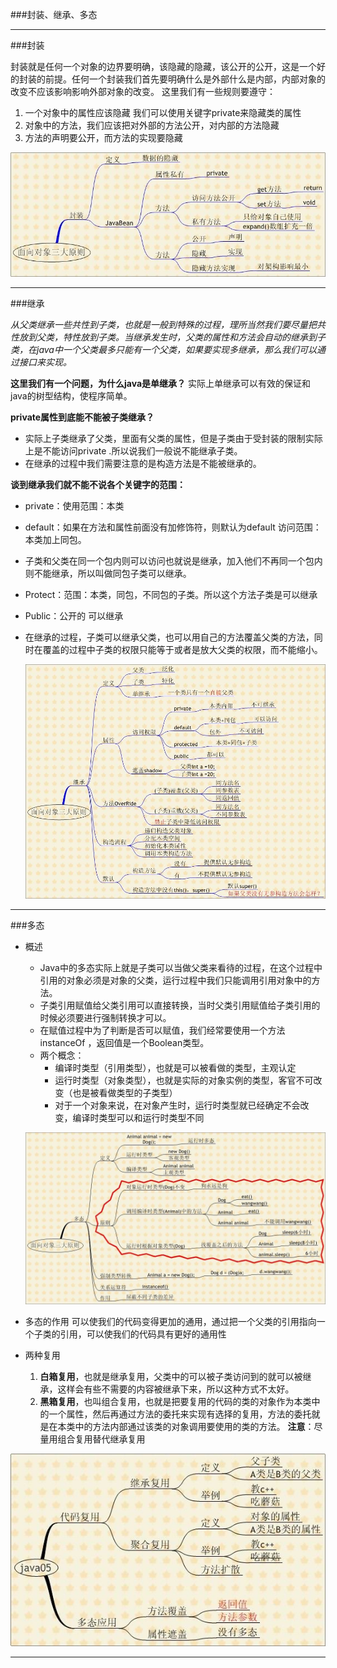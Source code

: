 ###封装、继承、多态

***
###封装

封装就是任何一个对象的边界要明确，该隐藏的隐藏，该公开的公开，这是一个好的封装的前提。任何一个封装我们首先要明确什么是外部什么是内部，内部对象的改变不应该影响影响外部对象的改变。
这里我们有一些规则要遵守：

1. 一个对象中的属性应该隐藏
	我们可以使用关键字private来隐藏类的属性
2. 对象中的方法，我们应该把对外部的方法公开，对内部的方法隐藏
3. 方法的声明要公开，而方法的实现要隐藏

![01](/corejava/chapter4/01.jpg)

***

###继承

*从父类继承一些共性到子类，也就是一般到特殊的过程，理所当然我们要尽量把共性放到父类，特性放到子类。当继承发生时，父类的属性和方法会自动的继承到子类，在java中一个父类最多只能有一个父类，如果要实现多继承，那么我们可以通过接口来实现。*

**这里我们有一个问题，为什么java是单继承？**
实际上单继承可以有效的保证和java的树型结构，使程序简单。

**private属性到底能不能被子类继承？**

+ 实际上子类继承了父类，里面有父类的属性，但是子类由于受封装的限制实际上是不能访问private .所以说我们一般说不能继承子类。
+ 在继承的过程中我们需要注意的是构造方法是不能被继承的。

**谈到继承我们就不能不说各个关键字的范围：**

+ private：使用范围：本类
+ default：如果在方法和属性前面没有加修饰符，则默认为default  访问范围：  本类加上同包。
+ 子类和父类在同一个包内则可以访问也就说是继承，加入他们不再同一个包内则不能继承，所以叫做同包子类可以继承。
+ Protect：范围：本类，同包，不同包的子类。所以这个方法子类是可以继承
+ Public：公开的   可以继承
+ 在继承的过程，子类可以继承父类，也可以用自己的方法覆盖父类的方法，同时在覆盖的过程中子类的权限只能等于或者是放大父类的权限，而不能缩小。

	![02](/corejava/chapter4/02.jpg)

***

###多态

+ 概述
	- Java中的多态实际上就是子类可以当做父类来看待的过程，在这个过程中引用的对象必须是对象的父类，运行过程中我们只能调用引用对象中的方法。
	- 子类引用赋值给父类引用可以直接转换，当时父类引用赋值给子类引用的时候必须要进行强制转换才可以。
	- 在赋值过程中为了判断是否可以赋值，我们经常要使用一个方法 instanceOf ，返回值是一个Boolean类型。
	- 两个概念：
		- 编译时类型（引用类型），也就是可以被看做的类型，主观认定
		- 运行时类型（对象类型），也就是实际的对象实例的类型，客官不可改变（也是被看做类型的子类型）
		- 对于一个对象来说，在对象产生时，运行时类型就已经确定不会改变，编译时类型可以和运行时类型不同

	![03](/corejava/chapter4/03.jpg)

+ 多态的作用
	可以使我们的代码变得更加的通用，通过把一个父类的引用指向一个子类的引用，可以使我们的代码具有更好的通用性

+ 两种复用
	1. **白箱复用**，也就是继承复用，父类中的可以被子类访问到的就可以被继承，这样会有些不需要的内容被继承下来，所以这种方式不太好。
	2. **黑箱复用**，也叫组合复用，也就是把要复用的代码的类的对象作为本类中的一个属性，然后再通过方法的委托来实现有选择的复用，方法的委托就是在本类中的方法内部通过该类的对象调用要使用的类的方法。
	**注意**：尽量用组合复用替代继承复用

![04](/corejava/chapter4/04.jpg)

* * *


















